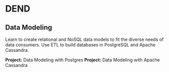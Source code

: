 
# DEND

## Data Modeling

Learn to create relational and NoSQL data models to fit the diverse needs of data consumers. Use ETL to build databases in PostgreSQL and Apache Cassandra.

**Project:** Data Modeling with Postgres
**Project:** Data Modeling with Apache Cassandra

